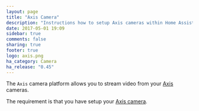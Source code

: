 ```yaml
---
layout: page
title: "Axis Camera"
description: "Instructions how to setup Axis cameras within Home Assistant."
date: 2017-05-01 19:09
sidebar: true
comments: false
sharing: true
footer: true
logo: axis.png
ha_category: Camera
ha_release: "0.45"
---
```


The `Axis` camera platform allows you to stream video from your [Axis](https://www.axis.com/) cameras.

The requirement is that you have setup your [Axis camera](/components/axis/).
